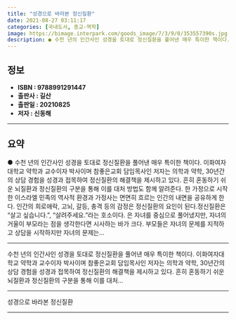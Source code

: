 ```yaml
---
title: "성경으로 바라본 정신질환"
date: 2021-08-27 03:11:17
categories: [국내도서, 종교-역학]
image: https://bimage.interpark.com/goods_image/7/3/9/0/353557390s.jpg
description: ● 수천 년의 인간사인 성경을 토대로 정신질환을 풀어낸 매우 특이한 책이다. 이화여자대학교 약학과 교수이자 박사이며 참좋은교회 담임목사인 저자는 의학과 약학, 30년간의 상담 경험을 성경과 접목하여 정신질환의 해결책을 제시하고 있다. 흔히 혼동하기 쉬운 뇌질환과 정신질환의 구분을 통해
---
```


## **정보**

- **ISBN : 9788991291447**
- **출판사 : 길산**
- **출판일 : 20210825**
- **저자 : 신동해**

------



## **요약**

●  수천 년의 인간사인 성경을 토대로 정신질환을 풀어낸 매우 특이한 책이다. 이화여자대학교 약학과 교수이자 박사이며 참좋은교회 담임목사인 저자는 의학과 약학, 30년간의 상담 경험을 성경과 접목하여 정신질환의 해결책을 제시하고 있다. 흔히 혼동하기 쉬운 뇌질환과 정신질환의 구분을 통해 이를 대처 방법도 함께 알려준다. 한 가정으로 시작한 이스라엘 민족의 역사적 환경과 가정사는 면면히 흐르는 인간의 내면을 공유하게 한다. 인간의 희로애락, 고뇌, 갈등, 충격 등의 감정은 정신질환의 요인이 된다.정신질환은 “살고 싶습니다.”, “살려주세요.”라는 호소이다. 은 자녀를 중심으로 풀어냈지만, 자녀의 거울이 부모라는 점을 생각한다면 시사하는 바가 크다. 부모들은 자녀의 문제를 지적하고 상담을 시작하지만 자녀의 문제는...

------

수천 년의 인간사인 성경을 토대로 정신질환을 풀어낸 매우 특이한 책이다. 이화여자대학교 약학과 교수이자 박사이며 참좋은교회 담임목사인 저자는 의학과 약학, 30년간의 상담 경험을 성경과 접목하여 정신질환의 해결책을 제시하고 있다. 흔히 혼동하기 쉬운 뇌질환과 정신질환의 구분을 통해 이를 대처... 

------


성경으로 바라본 정신질환 

------


